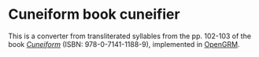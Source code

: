 # Cuneiform book cuneifier

This is a converter from transliterated syllables from the pp. 102-103 of the book [_Cuneiform_](https://www.britishmuseumshoponline.org/cuneiform.html) (ISBN: 978-0-7141-1188-9), implemented in [OpenGRM](http://www.opengrm.org/).



